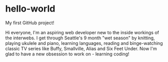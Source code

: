 # hello-world
My first GitHub project!

Hi everyone, I'm an aspiring web developer new to the inside workings of the interwebs. 
I get through Seattle's 9 month "wet season" by knitting, playing ukulele and piano, learning languages, reading and binge-watching classic TV series like Buffy, Smallville, Alias and Six Feet Under.
Now I'm glad to have a new obsession to work on - learning coding!
